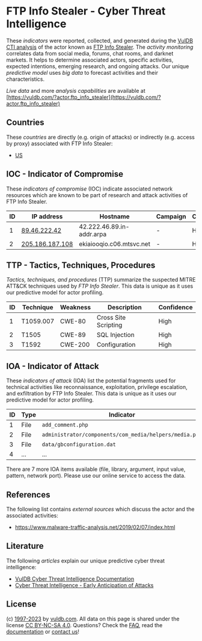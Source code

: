 # FTP Info Stealer - Cyber Threat Intelligence

These _indicators_ were reported, collected, and generated during the [VulDB CTI analysis](https://vuldb.com/?kb.cti) of the actor known as [FTP Info Stealer](https://vuldb.com/?actor.ftp_info_stealer). The _activity monitoring_ correlates data from social media, forums, chat rooms, and darknet markets. It helps to determine associated actors, specific activities, expected intentions, emerging research, and ongoing attacks. Our unique _predictive model_ uses _big data_ to forecast activities and their characteristics.

_Live data_ and more _analysis capabilities_ are available at [https://vuldb.com/?actor.ftp_info_stealer](https://vuldb.com/?actor.ftp_info_stealer)

## Countries

These _countries_ are directly (e.g. origin of attacks) or indirectly (e.g. access by proxy) associated with FTP Info Stealer:

* [US](https://vuldb.com/?country.us)

## IOC - Indicator of Compromise

These _indicators of compromise_ (IOC) indicate associated network resources which are known to be part of research and attack activities of FTP Info Stealer.

ID | IP address | Hostname | Campaign | Confidence
-- | ---------- | -------- | -------- | ----------
1 | [89.46.222.42](https://vuldb.com/?ip.89.46.222.42) | 42.222.46.89.in-addr.arpa | - | High
2 | [205.186.187.108](https://vuldb.com/?ip.205.186.187.108) | ekiaiooqio.c06.mtsvc.net | - | High

## TTP - Tactics, Techniques, Procedures

_Tactics, techniques, and procedures_ (TTP) summarize the suspected MITRE ATT&CK techniques used by _FTP Info Stealer_. This data is unique as it uses our predictive model for actor profiling.

ID | Technique | Weakness | Description | Confidence
-- | --------- | -------- | ----------- | ----------
1 | T1059.007 | CWE-80 | Cross Site Scripting | High
2 | T1505 | CWE-89 | SQL Injection | High
3 | T1592 | CWE-200 | Configuration | High

## IOA - Indicator of Attack

These _indicators of attack_ (IOA) list the potential fragments used for technical activities like reconnaissance, exploitation, privilege escalation, and exfiltration by FTP Info Stealer. This data is unique as it uses our predictive model for actor profiling.

ID | Type | Indicator | Confidence
-- | ---- | --------- | ----------
1 | File | `add_comment.php` | High
2 | File | `administrator/components/com_media/helpers/media.php` | High
3 | File | `data/gbconfiguration.dat` | High
4 | ... | ... | ...

There are 7 more IOA items available (file, library, argument, input value, pattern, network port). Please use our online service to access the data.

## References

The following list contains _external sources_ which discuss the actor and the associated activities:

* https://www.malware-traffic-analysis.net/2019/02/07/index.html

## Literature

The following _articles_ explain our unique predictive cyber threat intelligence:

* [VulDB Cyber Threat Intelligence Documentation](https://vuldb.com/?kb.cti)
* [Cyber Threat Intelligence - Early Anticipation of Attacks](https://www.scip.ch/en/?labs.20201022)

## License

(c) [1997-2023](https://vuldb.com/?kb.changelog) by [vuldb.com](https://vuldb.com/?kb.about). All data on this page is shared under the license [CC BY-NC-SA 4.0](https://creativecommons.org/licenses/by-nc-sa/4.0/). Questions? Check the [FAQ](https://vuldb.com/?kb.faq), read the [documentation](https://vuldb.com/?kb) or [contact us](https://vuldb.com/?contact)!
